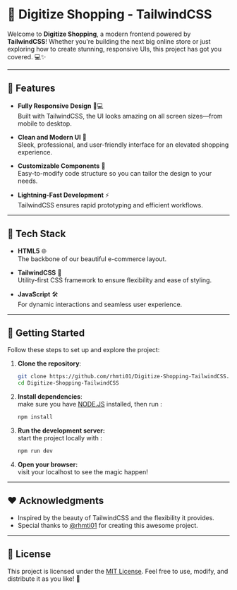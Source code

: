 # 🚀 Digitize Shopping - TailwindCSS

Welcome to **Digitize Shopping**, a modern frontend powered by **TailwindCSS**! Whether you're building the next big online store or just exploring how to create stunning, responsive UIs, this project has got you covered. 💻✨

---

## 🌟 Features

- **Fully Responsive Design** 📱💻  
  Built with TailwindCSS, the UI looks amazing on all screen sizes—from mobile to desktop.
  
- **Clean and Modern UI** 🎨  
  Sleek, professional, and user-friendly interface for an elevated shopping experience.

- **Customizable Components** 🔧  
  Easy-to-modify code structure so you can tailor the design to your needs.

- **Lightning-Fast Development** ⚡  
  TailwindCSS ensures rapid prototyping and efficient workflows.

---

## 🚀 Tech Stack

- **HTML5** 🌐  
  The backbone of our beautiful e-commerce layout.

- **TailwindCSS** 🎨  
  Utility-first CSS framework to ensure flexibility and ease of styling.

- **JavaScript** 🛠️  
  For dynamic interactions and seamless user experience.

---

## 🎯 Getting Started

Follow these steps to set up and explore the project:

1. **Clone the repository**:  
   ```bash
   git clone https://github.com/rhmti01/Digitize-Shopping-TailwindCSS.git
   cd Digitize-Shopping-TailwindCSS

2. **Install dependencies**: <br/>
   make sure you have [NODE.JS](https://nodejs.org/en) installed, then run :
   ```bash
   npm install
   
4. **Run the development server:** <br/>
   start the project locally with :
   ````bash
   npm run dev

5. **Open your browser:** <br/>
   visit your localhost to see the magic happen!
   
---

## ❤️ Acknowledgments

- Inspired by the beauty of TailwindCSS and the flexibility it provides.
- Special thanks to [@rhmti01](https://github.com/rhmti01) for creating this awesome project.

---

## 📜 License

This project is licensed under the [MIT License](https://opensource.org/licenses/MIT). Feel free to use, modify, and distribute it as you like! 🎉



